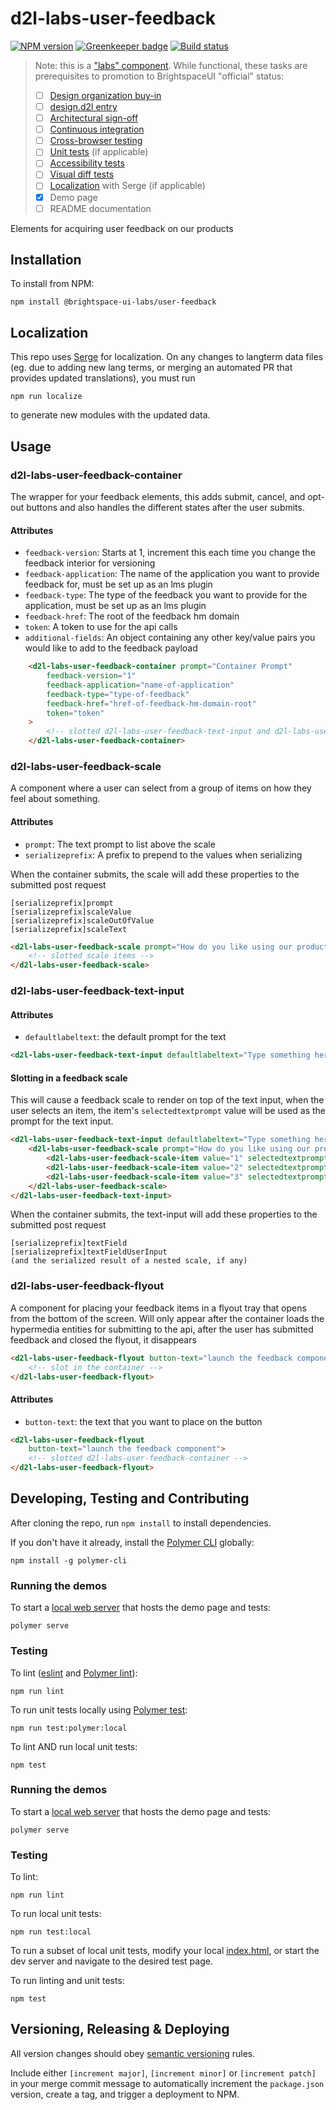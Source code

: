 # d2l-labs-user-feedback

[![NPM version](https://img.shields.io/npm/v/@brightspace-ui-labs/user-feedback.svg)](https://www.npmjs.org/package/@brightspace-ui-labs/user-feedback)
[![Greenkeeper badge](https://badges.greenkeeper.io/BrightspaceUILabs/user-feedback.svg)](https://greenkeeper.io/)
[![Build status](https://travis-ci.com/@brightspace-ui-labs/user-feedback.svg?branch=master)](https://travis-ci.com/@brightspace-ui-labs/user-feedback)

> Note: this is a ["labs" component](https://github.com/BrightspaceUI/guide/wiki/Component-Tiers). While functional, these tasks are prerequisites to promotion to BrightspaceUI "official" status:
>
> - [ ] [Design organization buy-in](https://github.com/BrightspaceUI/guide/wiki/Before-you-build#working-with-design)
> - [ ] [design.d2l entry](http://design.d2l/)
> - [ ] [Architectural sign-off](https://github.com/BrightspaceUI/guide/wiki/Before-you-build#web-component-architecture)
> - [ ] [Continuous integration](https://github.com/BrightspaceUI/guide/wiki/Testing#testing-continuously-with-travis-ci)
> - [ ] [Cross-browser testing](https://github.com/BrightspaceUI/guide/wiki/Testing#cross-browser-testing-with-sauce-labs)
> - [ ] [Unit tests](https://github.com/BrightspaceUI/guide/wiki/Testing#testing-with-polymer-test) (if applicable)
> - [ ] [Accessibility tests](https://github.com/BrightspaceUI/guide/wiki/Testing#automated-accessibility-testing-with-axe)
> - [ ] [Visual diff tests](https://github.com/BrightspaceUI/visual-diff)
> - [ ] [Localization](https://github.com/BrightspaceUI/guide/wiki/Localization) with Serge (if applicable)
> - [x] Demo page
> - [ ] README documentation

Elements for acquiring user feedback on our products

## Installation

To install from NPM:

```shell
npm install @brightspace-ui-labs/user-feedback
```

## Localization

This repo uses [Serge](https://docs.dev.d2l/index.php/Serge-Localize) for localization. On any changes to langterm data files (eg. due to adding new lang terms, or merging an automated PR that provides updated translations), you must run
```
npm run localize
```
to generate new modules with the updated data.

## Usage

### d2l-labs-user-feedback-container
The wrapper for your feedback elements, this adds submit, cancel, and opt-out buttons and also handles the different states after the user submits.

#### Attributes
- `feedback-version`: Starts at 1, increment this each time you change the feedback interior for versioning
- `feedback-application`: The name of the application you want to provide feedback for, must be set up as an lms plugin
- `feedback-type`: The type of the feedback you want to provide for the application, must be set up as an lms plugin
- `feedback-href`: The root of the feedback hm domain
- `token`: A token to use for the api calls
- `additional-fields`: An object containing any other key/value pairs you would like to add to the feedback payload

```html
	<d2l-labs-user-feedback-container prompt="Container Prompt"
		feedback-version="1"
		feedback-application="name-of-application"
		feedback-type="type-of-feedback"
		feedback-href="href-of-feedback-hm-domain-root"
		token="token"
	>
		<!-- slotted d2l-labs-user-feedback-text-input and d2l-labs-user-feedback-scale elements -->
	</d2l-labs-user-feedback-container>
```

### d2l-labs-user-feedback-scale
A component where a user can select from a group of items on how they feel about something.

#### Attributes
- `prompt`: The text prompt to list above the scale
- `serializeprefix`: A prefix to prepend to the values when serializing

When the container submits, the scale will add these properties to the submitted post request
```
[serializeprefix]prompt
[serializeprefix]scaleValue
[serializeprefix]scaleOutOfValue
[serializeprefix]scaleText
```

```html
<d2l-labs-user-feedback-scale prompt="How do you like using our product?">
	<!-- slotted scale items -->
</d2l-labs-user-feedback-scale>
```

### d2l-labs-user-feedback-text-input

#### Attributes
- `defaultlabeltext`: the default prompt for the text

```html
<d2l-labs-user-feedback-text-input defaultlabeltext="Type something here"></d2l-labs-user-feedback-text-input>
```

#### Slotting in a feedback scale

This will cause a feedback scale to render on top of the text input, when the user selects an item, the item's `selectedtextprompt` value will be used as the prompt for the text input.

```html
<d2l-labs-user-feedback-text-input defaultlabeltext="Type something here">
	<d2l-labs-user-feedback-scale prompt="How do you like using our product?">
		<d2l-labs-user-feedback-scale-item value="1" selectedtextprompt="Why don't you like it?">I don't like it</d2l-labs-user-feedback-scale-item>
		<d2l-labs-user-feedback-scale-item value="2" selectedtextprompt="What could be better?">It's alright</d2l-labs-user-feedback-scale-item>
		<d2l-labs-user-feedback-scale-item value="3" selectedtextprompt="Why do you like it?">It's good</d2l-labs-user-feedback-scale-item>
	</d2l-labs-user-feedback-scale>
</d2l-labs-user-feedback-text-input>
```

When the container submits, the text-input will add these properties to the submitted post request
```
[serializeprefix]textField
[serializeprefix]textFieldUserInput
(and the serialized result of a nested scale, if any)
```

### d2l-labs-user-feedback-flyout
A component for placing your feedback items in a flyout tray that opens from the bottom of the screen. Will only appear after the container loads the hypermedia entities for submitting to the api, after the user has submitted feedback and closed the flyout, it disappears

```html
<d2l-labs-user-feedback-flyout button-text="launch the feedback component">
	<!-- slot in the container -->
</d2l-labs-user-feedback-flyout>
```

#### Attributes
- `button-text`: the text that you want to place on the button

```html
<d2l-labs-user-feedback-flyout
	button-text="launch the feedback component">
	<!-- slotted d2l-labs-user-feedback-container -->
</d2l-labs-user-feedback-flyout>
```

## Developing, Testing and Contributing

After cloning the repo, run `npm install` to install dependencies.

If you don't have it already, install the [Polymer CLI](https://www.polymer-project.org/3.0/docs/tools/polymer-cli) globally:

```shell
npm install -g polymer-cli
```

### Running the demos

To start a [local web server](https://www.polymer-project.org/3.0/docs/tools/polymer-cli-commands#serve) that hosts the demo page and tests:

```shell
polymer serve
```

### Testing

To lint ([eslint](http://eslint.org/) and [Polymer lint](https://www.polymer-project.org/3.0/docs/tools/polymer-cli-commands#lint)):

```shell
npm run lint
```

To run unit tests locally using [Polymer test](https://www.polymer-project.org/3.0/docs/tools/polymer-cli-commands#tests):

```shell
npm run test:polymer:local
```

To lint AND run local unit tests:

```shell
npm test
```

[ci-url]: https://travis-ci.org/BrightspaceUILabs/user-feedback
[ci-image]: https://travis-ci.org/BrightspaceUILabs/user-feedback.svg?branch=master

### Running the demos

To start a [local web server](https://www.polymer-project.org/3.0/docs/tools/polymer-cli-commands#serve) that hosts the demo page and tests:

```shell
polymer serve
```

### Testing

To lint:

```shell
npm run lint
```

To run local unit tests:

```shell
npm run test:local
```

To run a subset of local unit tests, modify your local [index.html](https://github.com/BrightspaceUILabs/user-feedback/blob/master/test/index.html), or start the dev server and navigate to the desired test page.

To run linting and unit tests:

```shell
npm test
```

## Versioning, Releasing & Deploying

All version changes should obey [semantic versioning](https://semver.org/) rules.

Include either `[increment major]`, `[increment minor]` or `[increment patch]` in your merge commit message to automatically increment the `package.json` version, create a tag, and trigger a deployment to NPM.
